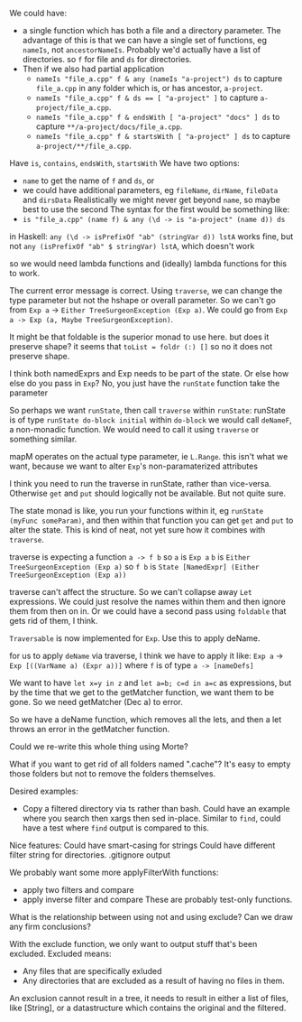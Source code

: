 We could have:
- a single function which has both a file and a directory parameter. The advantage of this is that we can have a single set of functions, eg `nameIs`, not `ancestorNameIs`. Probably we'd actually have a list of directories. so `f` for file and `ds` for directories.
- Then if we also had partial application
  - `nameIs "file_a.cpp" f & any (nameIs "a-project") ds` to capture `file_a.cpp` in any folder which is, or has ancestor, `a-project`.
  - `nameIs "file_a.cpp" f & ds == [ "a-project" ]` to capture `a-project/file_a.cpp`.
  - `nameIs "file_a.cpp" f & endsWith [ "a-project" "docs" ] ds` to capture `**/a-project/docs/file_a.cpp`.
  - `nameIs "file_a.cpp" f & startsWith [ "a-project" ] ds` to capture `a-project/**/file_a.cpp`.

Have `is`, `contains`, `endsWith`, `startsWith`
We have two options:
  - `name` to get the name of `f` and `ds`, or
  - we could have additional parameters, eg `fileName`, `dirName`, `fileData` and `dirsData`
Realistically we might never get beyond `name`, so maybe best to use the second
The syntax for the first would be something like:
  - `is "file_a.cpp" (name f) & any (\d -> is "a-project" (name d)) ds`

in Haskell:
`any (\d -> isPrefixOf "ab" (stringVar d)) lstA` works fine, but not
`any (isPrefixOf "ab" $ stringVar) lstA`, which doesn't work

so we would need lambda functions and (ideally) lambda functions for this to work.


The current error message is correct. Using `traverse`, we can change the type parameter but not the hshape or overall parameter. So we can't go from `Exp a` -> `Either TreeSurgeonException (Exp a)`.
We could go from `Exp a -> Exp (a, Maybe TreeSurgeonException)`.

It might be that foldable is the superior monad to use here. but does it preserve shape?
it seems that `toList = foldr (:) []` so no it does not preserve shape.

I think both namedExprs and Exp needs to be part of the state.
Or else how else do you pass in `Exp`? No, you just have the `runState` function take the parameter

So perhaps we want `runState`, then call `traverse` within `runState`:
runState is of type
`runState do-block initial`
within `do-block` we would call `deNameF`, a non-monadic function. We would need to call it using `traverse` or something similar.

mapM operates on the actual type parameter, ie `L.Range`. this isn't what we want, because we want to alter `Exp`'s non-paramaterized attributes

I think you need to run the traverse in runState, rather than vice-versa. Otherwise `get` and `put` should logically not be available. But not quite sure.

The state monad is like, you run your functions within it, eg `runState (myFunc someParam)`, and then within that function you can get `get` and `put` to alter the state.
This is kind of neat, not yet sure how it combines with `traverse`.

traverse is expecting a function `a -> f b`
so `a` is `Exp a`
`b` is `Either TreeSurgeonException (Exp a)`
so `f b` is `State [NamedExpr] (Either TreeSurgeonException (Exp a))`

traverse can't affect the structure. So we can't collapse away `Let` expressions. We could just resolve the names within them and then ignore them from then on in.
Or we could have a second pass using `foldable` that gets rid of them, I think.

`Traversable` is now implemented for `Exp`. Use this to apply deName.

for us to apply `deName` via traverse, I think we have to apply it like:
`Exp a` -> `Exp [((VarName a) (Expr a))]`
where `f` is of type `a -> [nameDefs]`

We want to have `let x=y in z` and `let a=b; c=d in a=c` as expressions, but by the time that we get to the getMatcher function, we want them to be gone.
So we need getMatcher (Dec a) to error.

So we have a deName function, which removes all the lets, and then a let throws an error in the getMatcher function.

Could we re-write this whole thing using Morte?

What if you want to get rid of all folders named ".cache"? It's easy to empty those folders but not to remove the folders themselves.

Desired examples:
- Copy a filtered directory via ts rather than bash.
Could have an example where you search then xargs then sed in-place.
Similar to `find`, could have a test where `find` output is compared to this.

Nice features:
Could have smart-casing for strings
Could have different filter string for directories.
.gitignore output

We probably want some more applyFilterWith functions:
- apply two filters and compare
- apply inverse filter and compare
These are probably test-only functions.

What is the relationship between using not and using exclude? Can we draw any firm conclusions?

With the exclude function, we only want to output stuff that's been excluded. Excluded means:
- Any files that are specifically exluded
- Any directories that are excluded as a result of having no files in them.

An exclusion cannot result in a tree, it needs to result in either a list of files, like [String], or a datastructure which contains the original and the filtered.

